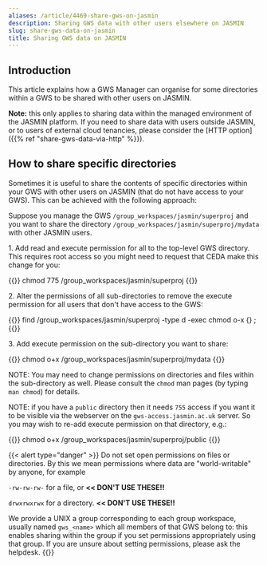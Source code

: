```yaml
---
aliases: /article/4469-share-gws-on-jasmin
description: Sharing GWS data with other users elsewhere on JASMIN
slug: share-gws-data-on-jasmin
title: Sharing GWS data on JASMIN
---
```


## Introduction

This article explains how a GWS Manager can organise for some directories within a GWS to be shared with other users on JASMIN.

**Note:** this only applies to sharing data within the managed environment of the JASMIN platform.
If you need to share data with users outside JASMIN, or to users of external cloud tenancies, please consider
the [HTTP option]({{% ref "share-gws-data-via-http" %}}).

## How to share specific directories

Sometimes it is useful to share the contents of specific directories within
your GWS with other users on JASMIN (that do not have access to your GWS).
This can be achieved with the following approach:

Suppose you manage the GWS `/group_workspaces/jasmin/superproj` and you want
to share the directory `/group_workspaces/jasmin/superproj/mydata` with other
JASMIN users.

1\. Add read and execute permission for all to the top-level GWS directory.
This requires root access so you might need to request that CEDA make this
change for you:

{{<command>}}
chmod 775 /group_workspaces/jasmin/superproj
{{</command>}}

2\. Alter the permissions of all sub-directories to remove the execute
permission for all users that don't have access to the GWS:

{{<command>}}
find /group_workspaces/jasmin/superproj -type d -exec chmod o-x {} \;
{{</command>}}

3\. Add execute permission on the sub-directory you want to share:

{{<command>}}
chmod o+x /group_workspaces/jasmin/superproj/mydata
{{</command>}}

NOTE: You may need to change permissions on directories and files within the
sub-directory as well. Please consult the `chmod` man pages (by typing `man
chmod`) for details.

NOTE: if you have a `public` directory then it needs `755` access if you want it
to be visible via the webserver on the `gws-access.jasmin.ac.uk` server. So
you may wish to re-add execute permission on that directory, e.g.:

{{<command>}}
chmod o+x /group_workspaces/jasmin/superproj/public
{{</command>}}

{{< alert type="danger" >}}
Do not set open permissions on files or directories.
By this we mean permissions where data are "world-writable" by anyone, for example

`-rw-rw-rw-` for a file, or **<< DON'T USE THESE!!**

`drwxrwxrwx` for a directory. **<< DON'T USE THESE!!**

We provide a UNIX a group corresponding to each group workspace, usually named `gws_<name>` which all members of that GWS belong to: this enables sharing within the group if you set permissions appropriately using that group. If you are unsure about setting permissions, please ask the helpdesk.
{{</alert>}}
